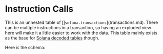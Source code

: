 # Instruction Calls

This is an unnested table of []`solana.transactions`](transactions.md). There can be multiple instructions in a transaction, so having an exploded view here will make it a little easier to work with the data. This table mainly exists as the base for [Solana decoded tables](../../decoded/solana/index.md) though. 

Here is the schema:
